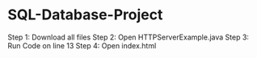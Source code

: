 # SQL-Database-Project

Step 1: Download all files
Step 2: Open HTTPServerExample.java
Step 3: Run Code on line 13
Step 4: Open index.html
